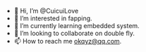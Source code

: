 - 👋 Hi, I’m @CuicuiLove
- 👀 I’m interested in fapping.
- 🌱 I’m currently learning embedded system.
- 💞️ I’m looking to collaborate on double fly.
- 📫 How to reach me okqyz@qq.com.

<!---
CuicuiLove/CuicuiLove is a ✨ special ✨ repository because its `README.md` (this file) appears on your GitHub profile.
You can click the Preview link to take a look at your changes.
--->
